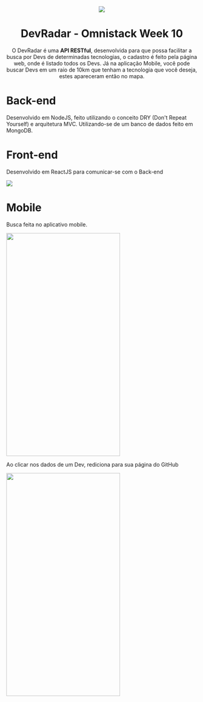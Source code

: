 <div align="center"><img src="https://user-images.githubusercontent.com/50464577/72558629-d98c2b00-3881-11ea-91b5-32ce0a3a9ceb.png"/></div>
<h1 align="center">DevRadar - Omnistack Week 10</h1>
<p align="center">O DevRadar é uma <b>API RESTful</b>, desenvolvida para que possa facilitar a busca por Devs de determinadas tecnologias, o cadastro é feito pela página web, onde é listado todos os Devs. Já na aplicação Mobile, você pode buscar Devs em um raio de 10km que tenham a tecnologia que você deseja, estes apareceram então no mapa.</p>
<h1>Back-end</h1>
<p>Desenvolvido em NodeJS, feito utilizando o conceito DRY (Don't Repeat Yourself) e arquitetura MVC. Utilizando-se de um banco de dados feito em MongoDB.</p>
<h1>Front-end</h1>
<p>Desenvolvido em ReactJS para comunicar-se com o Back-end</p>
<img src="https://user-images.githubusercontent.com/50464577/72559873-8bc4f200-3884-11ea-9b6c-3970c9e221c5.gif"/>
<h1>Mobile</h1>
<p>Busca feita no aplicativo mobile.</p>
<img width=300 height=588 src="https://user-images.githubusercontent.com/50464577/72560156-34735180-3885-11ea-8d85-ed323575745c.jpeg"/>
<p>Ao clicar nos dados de um Dev, rediciona para sua página do GitHub</p>
<img width=300 height=588  src="https://user-images.githubusercontent.com/50464577/72560153-31786100-3885-11ea-8c2a-19809b1e338d.jpeg"/>
